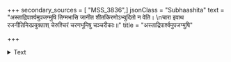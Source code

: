 +++
secondary_sources = [ "MSS_3836",]
jsonClass = "Subhaashita"
text = "अस्ताद्रिपार्श्वमुपजग्मुषि तिग्मभासि जानीत शीतकिरणोऽभ्युदितो न वेति।  \nचारा इवाथ रजनीतिमिरप्रयुक्ताश् चेरुश्चिरं चरणभूमिषु चञ्चरीकाः॥"
title = "अस्ताद्रिपार्श्वमुपजग्मुषि"

+++

<details><summary>Text</summary>

अस्ताद्रिपार्श्वमुपजग्मुषि तिग्मभासि जानीत शीतकिरणोऽभ्युदितो न वेति।  
चारा इवाथ रजनीतिमिरप्रयुक्ताश् चेरुश्चिरं चरणभूमिषु चञ्चरीकाः॥
</details>

